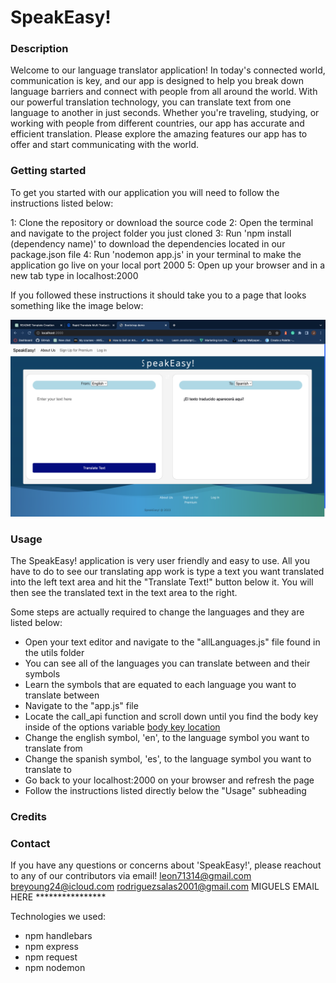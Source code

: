 # SpeakEasy!

### Description
Welcome to our language translator application! In today's connected world, communication is key, and our app is designed to help you break down language barriers and connect with people from all around the world. With our powerful translation technology, you can translate text from one language to another in just seconds. Whether you're traveling, studying, or working with people from different countries, our app has accurate and efficient translation. Please explore the amazing features our app has to offer and start communicating with the world.

### Getting started
To get you started with our application you will need to follow the instructions listed below:

1: Clone the repository or download the source code
2: Open the terminal and navigate to the project folder you just cloned
3: Run 'npm install (dependency name)' to download the dependencies located in our package.json file
4: Run 'nodemon app.js' in your terminal to make the application go live on your local port 2000
5: Open up your browser and in a new tab type in localhost:2000

If you followed these instructions it should take you to a page that looks something like the image below:

![Home page of our application](/public/Images/readmeSample1.png)

### Usage
The SpeakEasy! application is very user friendly and easy to use. All you have to do to see our translating app work is type a text you want translated into the left text area and hit the "Translate Text!" button below it. You will then see the translated text in the text area to the right.

Some steps are actually required to change the languages and they are listed below:
- Open your text editor and navigate to the "allLanguages.js" file found in the utils folder
- You can see all of the languages you can translate between and their symbols
- Learn the symbols that are equated to each language you want to translate between
- Navigate to the "app.js" file
- Locate the call_api function and scroll down until you find the body key inside of the options variable
[body key location](/public/Images/fromAndToLocation.png)
- Change the english symbol, 'en', to the language symbol you want to translate from
- Change the spanish symbol, 'es', to the language symbol you want to translate to
- Go back to your localhost:2000 on your browser and refresh the page
- Follow the instructions listed directly below the "Usage" subheading

### Credits

### Contact
If you have any questions or concerns about 'SpeakEasy!', please reachout to any of our contributors via email!
leon71314@gmail.com
breyoung24@icloud.com
rodriguezsalas2001@gmail.com
MIGUELS EMAIL HERE ****************


Technologies we used:
- npm handlebars
- npm express
- npm request
- npm nodemon